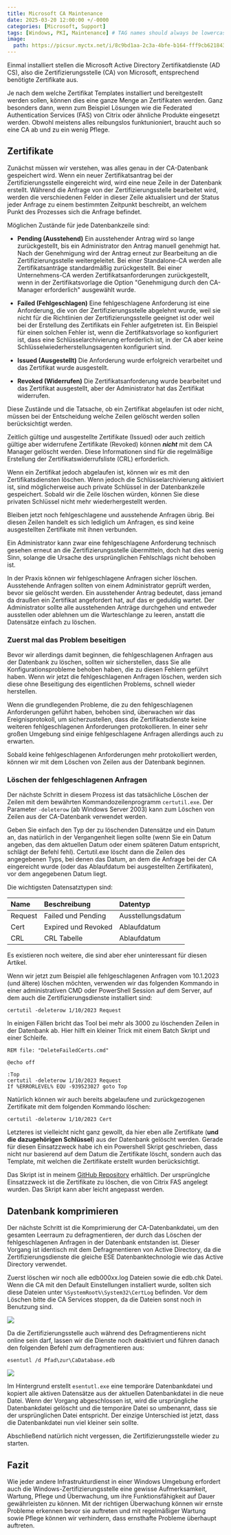 ```yaml
---
title: Microsoft CA Maintenance
date: 2025-03-20 12:00:00 +/-0000
categories: [Microsoft, Support]
tags: [Windows, PKI, Maintenance] # TAG names should always be lowercase
image:
  path: https://picsur.myctx.net/i/8c9bd1aa-2c3a-4bfe-b164-fff9cb621843.jpg
---
```


Einmal installiert stellen die Microsoft Active Directory Zertifikatdienste (AD CS), also die Zertifizierungsstelle (CA) von Microsoft, entsprechend benötigte Zertifikate aus.

Je nach dem welche Zertifikat Templates installiert und bereitgestellt werden sollen, können dies eine ganze Menge an Zertifikaten werden. Ganz besonders dann, wenn zum Beispiel Lösungen wie die Federated Authentication Services (FAS) von Citrix oder ähnliche Produkte eingesetzt werden. Obwohl meistens alles reibungslos funktunioniert, braucht auch so eine CA ab und zu ein wenig Pflege.

## Zertifikate

Zunächst müssen wir verstehen, was alles genau in der CA-Datenbank gespeichert wird. Wenn ein neuer Zertifikatsantrag bei der Zertifizierungsstelle eingereicht wird, wird eine neue Zeile in der Datenbank erstellt. Während die Anfrage von der Zertifizierungsstelle bearbeitet wird, werden die verschiedenen Felder in dieser Zeile aktualisiert und der Status jeder Anfrage zu einem bestimmten Zeitpunkt beschreibt, an welchem Punkt des Prozesses sich die Anfrage befindet.

Möglichen Zustände für jede Datenbankzeile sind:

 * **Pending (Ausstehend)** Ein ausstehender Antrag wird so lange zurückgestellt, bis ein Administrator den Antrag manuell genehmigt hat. Nach der Genehmigung wird der Antrag erneut zur Bearbeitung an die Zertifizierungsstelle weitergeleitet. Bei einer Standalone-CA werden alle Zertifikatsanträge standardmäßig zurückgestellt. Bei einer Unternehmens-CA werden Zertifikatsanforderungen zurückgestellt, wenn in der Zertifikatsvorlage die Option "Genehmigung durch den CA-Manager erforderlich" ausgewählt wurde.

* **Failed (Fehlgeschlagen)** Eine fehlgeschlagene Anforderung ist eine Anforderung, die von der Zertifizierungsstelle abgelehnt wurde, weil sie nicht für die Richtlinien der Zertifizierungsstelle geeignet ist oder weil bei der Erstellung des Zertifikats ein Fehler aufgetreten ist. Ein Beispiel für einen solchen Fehler ist, wenn die Zertifikatsvorlage so konfiguriert ist, dass eine Schlüsselarchivierung erforderlich ist, in der CA aber keine Schlüsselwiederherstellungsagenten konfiguriert sind.

* **Issued (Ausgestellt)** Die Anforderung wurde erfolgreich verarbeitet und das Zertifikat wurde ausgestellt.

* **Revoked (Widerrufen)** Die Zertifikatsanforderung wurde bearbeitet und das Zertifikat ausgestellt, aber der Administrator hat das Zertifikat widerrufen.

Diese Zustände und die Tatsache, ob ein Zertifikat abgelaufen ist oder nicht, müssen bei der Entscheidung welche Zeilen gelöscht werden sollen berücksichtigt werden.

Zeitlich gültige und ausgestellte Zertifikate (Issued) oder auch zeitlich gültige aber widerrufene Zertifikate (Revoked) können **_nicht_** mit dem CA Manager gelöscht werden. Diese Informationen sind für die regelmäßige Erstellung der Zertifikatswiderrufsliste (CRL) erforderlich.

Wenn ein Zertifikat jedoch abgelaufen ist, können wir es mit den Zertifikatsdiensten löschen. Wenn jedoch die Schlüsselarchivierung aktiviert ist, sind möglicherweise auch private Schlüssel in der Datenbankzeile gespeichert. Sobald wir die Zeile löschen würden, können Sie diese privaten Schlüssel nicht mehr wiederhergestellt werden.

Bleiben jetzt noch fehlgeschlagene und ausstehende Anfragen übrig. Bei diesen Zeilen handelt es sich lediglich um Anfragen, es sind keine ausgestellten Zertifikate mit ihnen verbunden.

Ein Administrator kann zwar eine fehlgeschlagene Anforderung technisch gesehen erneut an die Zertifizierungsstelle übermitteln, doch hat dies wenig Sinn, solange die Ursache des ursprünglichen Fehlschlags nicht behoben ist.

In der Praxis können wir fehlgeschlagene Anfragen sicher löschen. Ausstehende Anfragen sollten von einem Administrator geprüft werden, bevor sie gelöscht werden. Ein ausstehender Antrag bedeutet, dass jemand da draußen ein Zertifikat angefordert hat, auf das er geduldig wartet. Der Administrator sollte alle ausstehenden Anträge durchgehen und entweder ausstellen oder ablehnen um die Warteschlange zu leeren, anstatt die Datensätze einfach zu löschen.

### Zuerst mal das Problem beseitigen

Bevor wir allerdings damit beginnen, die fehlgeschlagenen Anfragen aus der Datenbank zu löschen, sollten wir sicherstellen, dass Sie alle Konfigurationsprobleme behoben haben, die zu diesen Fehlern geführt haben. Wenn wir jetzt die fehlgeschlagenen Anfragen löschen, werden sich diese ohne Beseitigung des eigentlichen Problems, schnell wieder herstellen.

Wenn die grundlegenden Probleme, die zu den fehlgeschlagenen Anforderungen geführt haben, behoben sind, überwachen wir das Ereignisprotokoll, um sicherzustellen, dass die Zertifikatsdienste keine weiteren fehlgeschlagenen Anforderungen protokollieren. In einer sehr großen Umgebung sind einige fehlgeschlagene Anfragen allerdings auch zu erwarten.

Sobald keine fehlgeschlagenen Anforderungen mehr protokolliert werden, können wir mit dem Löschen von Zeilen aus der Datenbank beginnen.

### Löschen der fehlgeschlagenen Anfragen

Der nächste Schritt in diesem Prozess ist das tatsächliche Löschen der Zeilen mit dem bewährten Kommandozeilenprogramm `certutil.exe`. Der Parameter `-deleterow` (ab Windows Server 2003) kann zum Löschen von Zeilen aus der CA-Datenbank verwendet werden.

Geben Sie einfach den Typ der zu löschenden Datensätze und ein Datum an, das natürlich in der Vergangenheit liegen sollte (wenn Sie ein Datum angeben, das dem aktuellen Datum oder einem späteren Datum entspricht, schlägt der Befehl fehl). Certutil.exe löscht dann die Zeilen des angegebenen Typs, bei denen das Datum, an dem die Anfrage bei der CA eingereicht wurde (oder das Ablaufdatum bei ausgestellten Zertifikaten), vor dem angegebenen Datum liegt.

Die wichtigsten Datensatztypen sind:

| Name    | Beschreibung        | Datentyp          |
| :------ | :------------------ | :---------------- |
| Request | Failed und Pending  | Ausstellungsdatum |
| Cert    | Expired und Revoked | Ablaufdatum       |
| CRL     | CRL Tabelle         | Ablaufdatum       |

Es existieren noch weitere, die sind aber eher uninteressant für diesen Artikel.

Wenn wir jetzt zum Beispiel alle fehlgeschlagenen Anfragen vom 10.1.2023 (und ältere) löschen möchten, verwenden wir das folgenden Kommando in einer administrativen CMD oder PowerShell Session auf dem Server, auf dem auch die Zertifizierungsdienste installiert sind:

```shell
certutil -deleterow 1/10/2023 Request
```

In einigen Fällen bricht das Tool bei mehr als 3000 zu löschenden Zeilen in der Datenbank ab. Hier hilft ein kleiner Trick mit einem Batch Skript und einer Schleife.

```shell
REM file: "DeleteFailedCerts.cmd"
 
@echo off

:Top
certutil -deleterow 1/10/2023 Request
If %ERRORLEVEL% EQU -939523027 goto Top
```

Natürlich können wir auch bereits abgelaufene und zurückgezogenen Zertifikate mit dem folgenden Kommando löschen:

```shell
certutil -deleterow 1/10/2023 Cert
```

Letzteres ist vielleicht nicht ganz gewollt, da hier eben alle Zertifikate (**und die dazugehörigen Schlüssel**) aus der Datenbank gelöscht werden. Gerade für diesen Einsatzzweck habe ich ein Powershell Skript geschrieben, dass nicht nur basierend auf dem Datum die Zertifikate löscht, sondern auch das Template, mit welchen die Zertifikate erstellt wurden berücksichtigt.

Das Skript ist in meinem [GitHub Repository][1] erhältlich. Der ursprünglche Einsatzzweck ist die Zertifikate zu löschen, die von Citrix FAS angelegt wurden. Das Skript kann aber leicht angepasst werden.

## Datenbank komprimieren
Der nächste Schritt ist die Komprimierung der CA-Datenbankdatei, um den gesamten Leerraum zu defragmentieren, der durch das Löschen der fehlgeschlagenen Anfragen in der Datenbank entstanden ist. Dieser Vorgang ist identisch mit dem Defragmentieren von Active Directory, da die Zertifizierungsdienste die gleiche ESE Datenbanktechnologie wie das Active Directory verwendet.

Zuerst löschen wir noch alle edb000xx.log Dateien sowie die edb.chk Datei. Wenn die CA mit den Default Einstellungen installiert wurde, sollten sich diese Dateien unter `%SystemRoot%\System32\CertLog` befinden. Vor dem Löschen bitte die CA Services stoppen, da die Dateien sonst noch in Benutzung sind.

![][1]

Da die Zertifizierungsstelle auch während des Defragmentierens nicht online sein darf, lassen wir die Dienste noch deaktiviert und führen danach den folgenden Befehl zum defragmentieren aus:

```shell
esentutl /d Pfad\zur\CaDatabase.edb
```

![][2]

Im Hintergrund erstellt `esentutl.exe` eine temporäre Datenbankdatei und kopiert alle aktiven Datensätze aus der aktuellen Datenbankdatei in die neue Datei. Wenn der Vorgang abgeschlossen ist, wird die ursprüngliche Datenbankdatei gelöscht und die temporäre Datei so umbenannt, dass sie der ursprünglichen Datei entspricht. Der einzige Unterschied ist jetzt, dass die Datenbankdatei nun viel kleiner sein sollte.

Abschließend natürlich nicht vergessen, die Zertifizierungsstelle wieder zu starten.

## Fazit

Wie jeder andere Infrastrukturdienst in einer Windows Umgebung erfordert auch die Windows-Zertifizierungsstelle eine gewisse Aufmerksamkeit, Wartung, Pflege und Überwachung, um ihre Funktionsfähigkeit auf Dauer gewährleisten zu können. Mit der richtigen Überwachung können wir ernste Probleme erkennen  bevor sie auftreten und mit regelmäßiger Wartung sowie Pflege können wir verhindern, dass ernsthafte Probleme überhaupt auftreten.

[1]: https://picsur.myctx.net/i/01818dde-2516-456e-adde-a6e58dac4af4.png
[2]: https://picsur.myctx.net/i/e73622e9-9538-43d3-8065-3de030a6519c.png